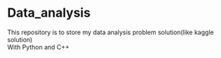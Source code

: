 # Data_analysis
This repository is to store my data analysis problem solution(like kaggle solution) 
<br>
With Python and C++
